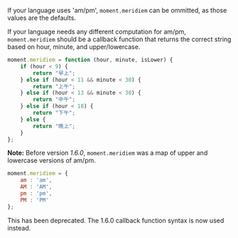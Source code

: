 If your language uses 'am/pm', `moment.meridiem` can be ommitted, as those values are the defaults.

If your language needs any different computation for am/pm, `moment.meridiem` should be a callback function that returns the correct string based on hour, minute, and upper/lowercase.

```javascript
moment.meridiem = function (hour, minute, isLower) {
    if (hour < 9) {
        return "早上";
    } else if (hour < 11 && minute < 30) {
        return "上午";
    } else if (hour < 13 && minute < 30) {
        return "中午";
    } else if (hour < 18) {
        return "下午";
    } else {
        return "晚上";
    }
};
```

**Note:** Before version *1.6.0*, `moment.meridiem` was a map of upper and lowercase versions of am/pm.

```javascript
moment.meridiem = {
    am : 'am',
    AM : 'AM',
    pm : 'pm',
    PM : 'PM'
};
```

This has been deprecated. The 1.6.0 callback function syntax is now used instead.

